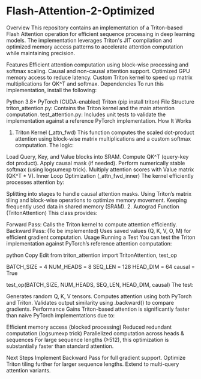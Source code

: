 # Flash-Attention-2-Optimized

Overview
This repository contains an implementation of a Triton-based Flash Attention operation for efficient sequence processing in deep learning models. The implementation leverages Triton's JIT compilation and optimized memory access patterns to accelerate attention computation while maintaining precision.

Features
Efficient attention computation using block-wise processing and softmax scaling.
Causal and non-causal attention support.
Optimized GPU memory access to reduce latency.
Custom Triton kernel to speed up matrix multiplications for QK^T and softmax.
Dependencies
To run this implementation, install the following:

Python 3.8+
PyTorch (CUDA-enabled)
Triton (pip install triton)
File Structure
triton_attention.py: Contains the Triton kernel and the main attention computation.
test_attention.py: Includes unit tests to validate the implementation against a reference PyTorch implementation.
How It Works
1. Triton Kernel (_attn_fwd)
This function computes the scaled dot-product attention using block-wise matrix multiplications and a custom softmax computation. The logic:

Load Query, Key, and Value blocks into SRAM.
Compute QK^T (query-key dot product).
Apply causal mask (if needed).
Perform numerically stable softmax (using logsumexp trick).
Multiply attention scores with Value matrix (QK^T * V).
Inner Loop Optimization (_attn_fwd_inner)
The kernel efficiently processes attention by:

Splitting into stages to handle causal attention masks.
Using Triton’s matrix tiling and block-wise operations to optimize memory movement.
Keeping frequently used data in shared memory (SRAM).
2. Autograd Function (TritonAttention)
This class provides:

Forward Pass: Calls the Triton kernel to compute attention efficiently.
Backward Pass: (To be implemented) Uses saved values (Q, K, V, O, M) for efficient gradient computation.
Usage
Running a Test
You can test the Triton implementation against PyTorch’s reference attention computation:

python
Copy
Edit
from triton_attention import TritonAttention, test_op

BATCH_SIZE = 4
NUM_HEADS = 8
SEQ_LEN = 128
HEAD_DIM = 64
causal = True

test_op(BATCH_SIZE, NUM_HEADS, SEQ_LEN, HEAD_DIM, causal)
The test:

Generates random Q, K, V tensors.
Computes attention using both PyTorch and Triton.
Validates output similarity using .backward() to compare gradients.
Performance Gains
Triton-based attention is significantly faster than naive PyTorch implementations due to:

Efficient memory access (blocked processing)
Reduced redundant computation (logsumexp trick)
Parallelized computation across heads & sequences
For large sequence lengths (≥512), this optimization is substantially faster than standard attention.

Next Steps
Implement Backward Pass for full gradient support.
Optimize Triton tiling further for larger sequence lengths.
Extend to multi-query attention variants.
